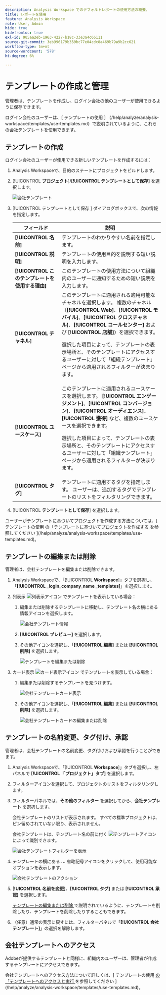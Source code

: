 ```yaml
---
description: Analysis Workspace でのデフォルトレポートの使用方法の概要。
title: レポートを使用
feature: Analysis Workspace
role: User, Admin
hide: true
hidefromtoc: true
exl-id: 905aa2eb-1963-4227-b18c-33e3a4c66111
source-git-commit: 3eb996179b359bc77e04cdc8a469b79a9b2cc621
workflow-type: tm+mt
source-wordcount: '578'
ht-degree: 6%

---
```


# テンプレートの作成と管理

管理者は、テンプレートを作成し、ログイン会社の他のユーザーが使用できるように保存できます。

ログイン会社のユーザーは、[ テンプレートの使用 ] （/help/analyze/analysis-workspace/templates/use-templates.md）で説明されているように、これらの会社テンプレートを使用できます。

## テンプレートの作成

ログイン会社のユーザーが使用できる新しいテンプレートを作成するには：

1. Analysis Workspaceで、目的のステートにプロジェクトをビルドします。

1. [!UICONTROL **プロジェクト**]/**[!UICONTROL テンプレートとして保存]** を選択します。

   ![ 会社テンプレート ](assets/company-template-save.png)

1. [!UICONTROL  テンプレートとして保存 ] ダイアログボックスで、次の情報を指定します。

   | フィールド | 説明 |
   |---------|----------|
   | **[!UICONTROL 名前]** | テンプレートのわかりやすい名前を指定します。 |
   | **[!UICONTROL 説明]** | テンプレートの使用目的を説明する短い説明を入力します。 |
   | **[!UICONTROL このテンプレートを使用する理由]** | このテンプレートの使用方法について組織内のユーザーに通知するための短い説明を入力します。 |
   | **[!UICONTROL チャネル]** | このテンプレートに適用される適用可能なチャネルを選択します。 複数のチャネル（**[!UICONTROL Web]**、**[!UICONTROL モバイル]**、**[!UICONTROL クロスチャネル]**、**[!UICONTROL コールセンター]** および **[!UICONTROL 店舗]**）を選択できます。<p>選択した項目によって、テンプレートの表示場所と、そのテンプレートにアクセスするユーザーに対して「組織テンプレート」ページから適用されるフィルターが決まります。</p> |
   | **[!UICONTROL ユースケース]** | このテンプレートに適用されるユースケースを選択します。 **[!UICONTROL エンゲージメント]**、**[!UICONTROL コンバージョン]**、**[!UICONTROL オーディエンス]**、**[!UICONTROL 獲得]** など、複数のユースケースを選択できます。 <p>選択した項目によって、テンプレートの表示場所と、そのテンプレートにアクセスするユーザーに対して「組織テンプレート」ページから適用されるフィルターが決まります。</p> |
   | **[!UICONTROL タグ]** | テンプレートに適用するタグを指定します。 ユーザーは、追加するタグでテンプレートのリストをフィルタリングできます。 |

1. [!UICONTROL **テンプレートとして保存**] を選択します。

ユーザーがテンプレートに基づいてプロジェクトを作成する方法については、[ テンプレートの使用 [ の「テンプレートに基づいてプロジェクトを作成する ](/help/analyze/analysis-workspace/templates/use-templates.md#create-a-project-based-on-a-template) を参照してください ](/help/analyze/analysis-workspace/templates/use-templates.md)。

## テンプレートの編集または削除

管理者は、会社テンプレートを編集または削除できます。

1. Analysis Workspaceで、「[!UICONTROL **Workspace**]」タブを選択し、「**[!UICONTROL _login_company_name _templates]**」を選択します。

1. 列表示 ![ 列表示アイコン ](assets/column-view-icon.png) でテンプレートを表示している場合：

   1. 編集または削除するテンプレートに移動し、テンプレート名の横にある情報アイコンを選択します。

      ![ 会社テンプレート情報 ](assets/company-template-info.png)

   1. **[!UICONTROL プレビュー]** を選択します。

   1. その他アイコンを選択し、「**[!UICONTROL 編集]** または **[!UICONTROL 削除]** を選択します。

      ![ テンプレートを編集または削除 ](assets/company-template-edit-delete.png)

1. カード表示 ![ カード表示アイコン ](assets/card-view-icon.png) でテンプレートを表示している場合：

   1. 編集または削除するテンプレートを見つけます。

      ![ 会社テンプレートカード表示 ](assets/company-template-cards.png)

   1. その他アイコンを選択し、「**[!UICONTROL 編集]** または **[!UICONTROL 削除]** を選択します。

      ![ 会社テンプレートカードの編集または削除 ](assets/company-template-card-edit-delete.png)

## テンプレートの名前変更、タグ付け、承認

管理者は、会社テンプレートの名前変更、タグ付けおよび承認を行うことができます。

1. Analysis Workspaceで、「[!UICONTROL **Workspace**]」タブを選択し、左パネルで **[!UICONTROL 「プロジェクト」タブ]** を選択します。

1. フィルターアイコンを選択して、プロジェクトのリストをフィルタリングします。

1. フィルターパネルでは、**その他のフィルター** を選択してから、**会社テンプレート** を選択します。

   会社テンプレートのリストが表示されます。 すべての標準プロジェクトは、ピン留めされていない限り、表示されません。

   会社テンプレートは、テンプレート名の前に付く ![ テンプレートアイコン ](https://spectrum.adobe.com/static/icons/workflow_18/Smock_FileTemplate_18_N.svg) によって識別できます。

   ![ 会社テンプレートフィルターを表示 ](assets/company-templates-filter.png)

1. テンプレートの横にある **...** 省略記号アイコンをクリックして、使用可能なオプションを表示します。

   ![ 会社テンプレートのアクション ](assets/company-templates-actions.png)

1. **[!UICONTROL 名前を変更]**、**[!UICONTROL タグ]** または **[!UICONTROL 承認]** を選択します。

   [ テンプレートの編集または削除 ](#edit-or-delete-templates) で説明されているように、テンプレートを削除したり、テンプレートを削除したりすることもできます。

1. （任意）通常の表示に戻すには、フィルターパネルで「**[!UICONTROL 会社テンプレート]**」の選択を解除します。

## 会社テンプレートへのアクセス

Adobeが提供するテンプレートと同様に、組織内のユーザーは、管理者が作成するテンプレートにアクセスできます。

会社テンプレートへのアクセス方法について詳しくは、[ テンプレートの使用 [ の「テンプレートへのアクセスと実行 ](/help/analyze/analysis-workspace/templates/use-templates.md#access-and-run-a-template) を参照してください ](/help/analyze/analysis-workspace/templates/use-templates.md)。
